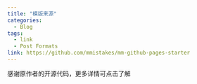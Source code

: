 ```yaml
---
title: "模版来源"
categories:
  - Blog
tags:
  - link
  - Post Formats
link: https://github.com/mmistakes/mm-github-pages-starter
---
```


感谢原作者的开源代码，更多详情可点击了解
